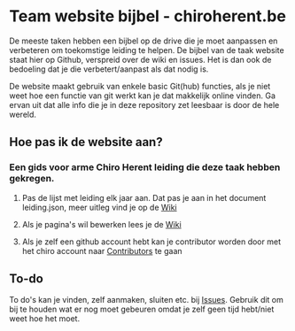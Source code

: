 # Team website bijbel - chiroherent.be

De meeste taken hebben een bijbel op de drive die je moet aanpassen en verbeteren om toekomstige leiding te helpen. De bijbel van de taak website staat hier op Github, verspreid over de wiki en issues. Het is dan ook de bedoeling dat je die verbetert/aanpast als dat nodig is.

De website maakt gebruik van enkele basic Git(hub) functies, als je niet weet hoe een functie van git werkt kan je dat makkelijk online vinden. Ga ervan uit dat alle info die je in deze repository zet leesbaar is door de hele wereld.

## Hoe pas ik de website aan?
### Een gids voor arme Chiro Herent leiding die deze taak hebben gekregen.

1. Pas de lijst met leiding elk jaar aan. Dat pas je aan in het document leiding.json, meer uitleg vind je op de [Wiki](https://github.com/chiroherent/chiroherent.github.io/wiki/Lijst-van-leiding)

2. Als je pagina's wil bewerken lees je de [Wiki](https://github.com/chiroherent/chiroherent.github.io/wiki)

3. Als je zelf een github account hebt kan je contributor worden door met het chiro account naar [Contributors](https://github.com/chiroherent/chiroherent.github.io/settings/access) te gaan
	
## To-do
To do's kan je vinden, zelf aanmaken, sluiten etc. bij [Issues](https://github.com/chiroherent/chiroherent.github.io/issues). 
Gebruik dit om bij te houden wat er nog moet gebeuren omdat je zelf geen tijd hebt/niet weet hoe het moet.


